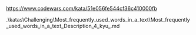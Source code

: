 https://www.codewars.com/kata/51e056fe544cf36c410000fb

.\katas\Challenging\Most_frequently_used_words_in_a_text\Most_frequently_used_words_in_a_text_Description_4_kyu_.md